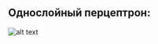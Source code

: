 ## Однослойный перцептрон:

![alt text](https://cdn-images-1.medium.com/max/1600/0*WnBBuHZIa9PmdaB5.)
